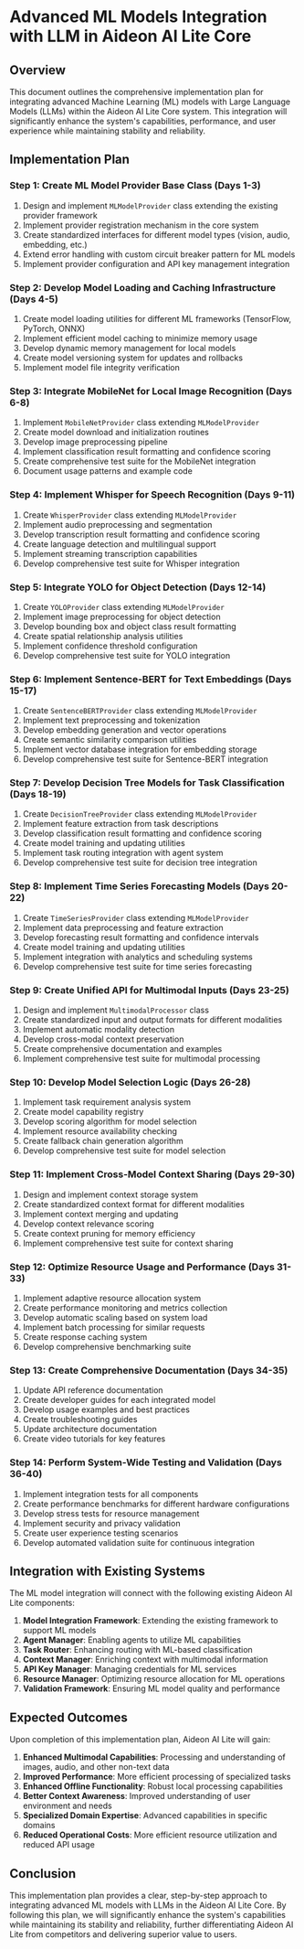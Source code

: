 # Advanced ML Models Integration with LLM in Aideon AI Lite Core

## Overview

This document outlines the comprehensive implementation plan for integrating advanced Machine Learning (ML) models with Large Language Models (LLMs) within the Aideon AI Lite Core system. This integration will significantly enhance the system's capabilities, performance, and user experience while maintaining stability and reliability.

## Implementation Plan

### Step 1: Create ML Model Provider Base Class (Days 1-3)
1. Design and implement `MLModelProvider` class extending the existing provider framework
2. Implement provider registration mechanism in the core system
3. Create standardized interfaces for different model types (vision, audio, embedding, etc.)
4. Extend error handling with custom circuit breaker pattern for ML models
5. Implement provider configuration and API key management integration

### Step 2: Develop Model Loading and Caching Infrastructure (Days 4-5)
1. Create model loading utilities for different ML frameworks (TensorFlow, PyTorch, ONNX)
2. Implement efficient model caching to minimize memory usage
3. Develop dynamic memory management for local models
4. Create model versioning system for updates and rollbacks
5. Implement model file integrity verification

### Step 3: Integrate MobileNet for Local Image Recognition (Days 6-8)
1. Implement `MobileNetProvider` class extending `MLModelProvider`
2. Create model download and initialization routines
3. Develop image preprocessing pipeline
4. Implement classification result formatting and confidence scoring
5. Create comprehensive test suite for the MobileNet integration
6. Document usage patterns and example code

### Step 4: Implement Whisper for Speech Recognition (Days 9-11)
1. Create `WhisperProvider` class extending `MLModelProvider`
2. Implement audio preprocessing and segmentation
3. Develop transcription result formatting and confidence scoring
4. Create language detection and multilingual support
5. Implement streaming transcription capabilities
6. Develop comprehensive test suite for Whisper integration

### Step 5: Integrate YOLO for Object Detection (Days 12-14)
1. Create `YOLOProvider` class extending `MLModelProvider`
2. Implement image preprocessing for object detection
3. Develop bounding box and object class result formatting
4. Create spatial relationship analysis utilities
5. Implement confidence threshold configuration
6. Develop comprehensive test suite for YOLO integration

### Step 6: Implement Sentence-BERT for Text Embeddings (Days 15-17)
1. Create `SentenceBERTProvider` class extending `MLModelProvider`
2. Implement text preprocessing and tokenization
3. Develop embedding generation and vector operations
4. Create semantic similarity comparison utilities
5. Implement vector database integration for embedding storage
6. Develop comprehensive test suite for Sentence-BERT integration

### Step 7: Develop Decision Tree Models for Task Classification (Days 18-19)
1. Create `DecisionTreeProvider` class extending `MLModelProvider`
2. Implement feature extraction from task descriptions
3. Develop classification result formatting and confidence scoring
4. Create model training and updating utilities
5. Implement task routing integration with agent system
6. Develop comprehensive test suite for decision tree integration

### Step 8: Implement Time Series Forecasting Models (Days 20-22)
1. Create `TimeSeriesProvider` class extending `MLModelProvider`
2. Implement data preprocessing and feature extraction
3. Develop forecasting result formatting and confidence intervals
4. Create model training and updating utilities
5. Implement integration with analytics and scheduling systems
6. Develop comprehensive test suite for time series forecasting

### Step 9: Create Unified API for Multimodal Inputs (Days 23-25)
1. Design and implement `MultimodalProcessor` class
2. Create standardized input and output formats for different modalities
3. Implement automatic modality detection
4. Develop cross-modal context preservation
5. Create comprehensive documentation and examples
6. Implement comprehensive test suite for multimodal processing

### Step 10: Develop Model Selection Logic (Days 26-28)
1. Implement task requirement analysis system
2. Create model capability registry
3. Develop scoring algorithm for model selection
4. Implement resource availability checking
5. Create fallback chain generation algorithm
6. Develop comprehensive test suite for model selection

### Step 11: Implement Cross-Model Context Sharing (Days 29-30)
1. Design and implement context storage system
2. Create standardized context format for different modalities
3. Implement context merging and updating
4. Develop context relevance scoring
5. Create context pruning for memory efficiency
6. Implement comprehensive test suite for context sharing

### Step 12: Optimize Resource Usage and Performance (Days 31-33)
1. Implement adaptive resource allocation system
2. Create performance monitoring and metrics collection
3. Develop automatic scaling based on system load
4. Implement batch processing for similar requests
5. Create response caching system
6. Develop comprehensive benchmarking suite

### Step 13: Create Comprehensive Documentation (Days 34-35)
1. Update API reference documentation
2. Create developer guides for each integrated model
3. Develop usage examples and best practices
4. Create troubleshooting guides
5. Update architecture documentation
6. Create video tutorials for key features

### Step 14: Perform System-Wide Testing and Validation (Days 36-40)
1. Implement integration tests for all components
2. Create performance benchmarks for different hardware configurations
3. Develop stress tests for resource management
4. Implement security and privacy validation
5. Create user experience testing scenarios
6. Develop automated validation suite for continuous integration

## Integration with Existing Systems

The ML model integration will connect with the following existing Aideon AI Lite components:

1. **Model Integration Framework**: Extending the existing framework to support ML models
2. **Agent Manager**: Enabling agents to utilize ML capabilities
3. **Task Router**: Enhancing routing with ML-based classification
4. **Context Manager**: Enriching context with multimodal information
5. **API Key Manager**: Managing credentials for ML services
6. **Resource Manager**: Optimizing resource allocation for ML operations
7. **Validation Framework**: Ensuring ML model quality and performance

## Expected Outcomes

Upon completion of this implementation plan, Aideon AI Lite will gain:

1. **Enhanced Multimodal Capabilities**: Processing and understanding of images, audio, and other non-text data
2. **Improved Performance**: More efficient processing of specialized tasks
3. **Enhanced Offline Functionality**: Robust local processing capabilities
4. **Better Context Awareness**: Improved understanding of user environment and needs
5. **Specialized Domain Expertise**: Advanced capabilities in specific domains
6. **Reduced Operational Costs**: More efficient resource utilization and reduced API usage

## Conclusion

This implementation plan provides a clear, step-by-step approach to integrating advanced ML models with LLMs in the Aideon AI Lite Core. By following this plan, we will significantly enhance the system's capabilities while maintaining its stability and reliability, further differentiating Aideon AI Lite from competitors and delivering superior value to users.
